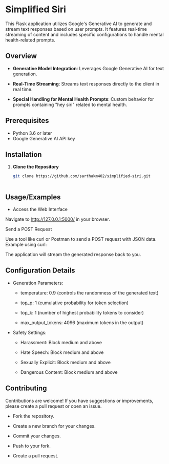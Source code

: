 
# Simplified Siri

This Flask application utilizes Google's Generative AI to generate and stream text responses based on user prompts. It features real-time streaming of content and includes specific configurations to handle mental health-related prompts.


## Overview

- **Generative Model Integration**: Leverages Google Generative AI for text generation.

- **Real-Time Streaming**: Streams text responses directly to the client in real time.


- **Special Handling for Mental Health Prompts**: Custom behavior for prompts containing "hey siri" related to mental health.

## Prerequisites

- Python 3.6 or later
- Google Generative AI API key

## Installation

1. **Clone the Repository**

   ```bash
   git clone https://github.com/sarthakm402/simplified-siri.git
  
## Usage/Examples

- Access the Web Interface

Navigate to http://127.0.0.1:5000/ in your browser.

Send a POST Request

Use a tool like curl or Postman to send a POST request with JSON data. Example using curl:

The application will stream the generated response back to you.



##  Configuration Details

- Generation Parameters:

    - temperature: 0.9 (controls the randomness of the    generated        text)
    - top_p: 1 (cumulative probability for token selection)

    - top_k: 1 (number of highest probability tokens to consider)
 
    - max_output_tokens: 4096 (maximum tokens in the output)

- Safety Settings:

    - Harassment: Block medium and above

    -  Hate Speech: Block medium and above

    - Sexually Explicit: Block medium and above
    
    - Dangerous Content: Block medium and above
## Contributing

Contributions are welcome! If you have suggestions or improvements, please create a pull request or open an issue.

- Fork the repository.

- Create a new branch for your changes.

- Commit your changes.

- Push to your fork.
 
- Create a pull request.



